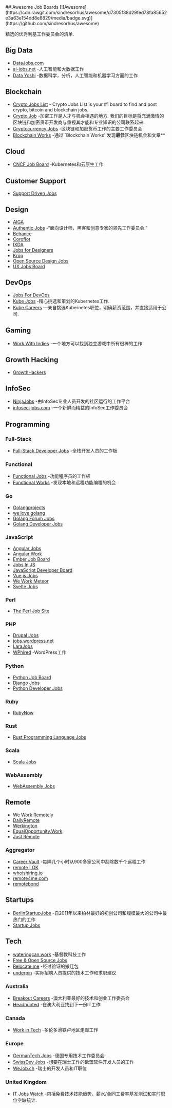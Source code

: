 <div class="github-widget" data-repo="tramcar/awesome-job-boards"></div>
<script async src="https://pagead2.googlesyndication.com/pagead/js/adsbygoogle.js"></script><ins class="adsbygoogle" style="display:block" data-ad-client="ca-pub-6890694312814945" data-ad-slot="5473692530" data-ad-format="auto"  data-full-width-responsive="true"></ins><script>(adsbygoogle = window.adsbygoogle || []).push({});</script>
## Awesome Job Boards [![Awesome](https://cdn.rawgit.com/sindresorhus/awesome/d7305f38d29fed78fa85652e3a63e154dd8e8829/media/badge.svg)](https://github.com/sindresorhus/awesome)

精选的优秀利基工作委员会的清单.



## Big Data

* [DataJobs.com](https://datajobs.com/)
* [ai-jobs.net](https://ai-jobs.net/) -人工智能和大数据工作
* [Data Yoshi](https://www.datayoshi.com/) -数据科学，分析，人工智能和机器学习方面的工作

## Blockchain

* [Crypto Jobs List](https://cryptojobslist.com/) - Crypto Jobs List is your #1 board to find and post crypto, bitcoin and blockchain jobs.
* [Crypto Job](https://crypto-job.com/)  -加密工作是人才与机会相遇的地方. 我们的目标是将充满激情的区块链和加密货币开发商与重视其才能和专业知识的公司联系起来.
* [Cryptocurrency Jobs](https://cryptocurrencyjobs.co/) -区块链和加密货币工作的主要工作委员会
* [Blockchain Works](https://blockchain.works-hub.com/) -通过``Blockchain Works&#39;&#39;发现**最佳**区块链机会和文章**

## Cloud

* [CNCF Job Board](https://jobs.cncf.io/) -Kubernetes和云原生工作

## Customer Support

* [Support Driven Jobs](https://jobs.supportdriven.com/)

## Design

* [AIGA](https://designjobs.aiga.org/)
* [Authentic Jobs](https://authenticjobs.com/) -“面向设计师，黑客和创意专家的领先工作委员会.”
* [Behance](https://www.behance.net/joblist)
* [Coroflot](https://www.coroflot.com/design-jobs)
* [IXDA](https://ixda.org/jobs/)
* [Jobs for Designers](https://dribbble.com/jobs)
* [Krop](https://www.krop.com/creative-jobs/)
* [Open Source Design Jobs](https://opensourcedesign.net/jobs/)
* [UX Jobs Board](https://www.uxjobsboard.com)

## DevOps

* [Jobs For DevOps](https://jobsfordevops.com)
* [Kube Jobs](https://kubejobs.io) -精心挑选和策划的Kubernetes工作.
* [Kube Careers](https://kube.careers) —亲自挑选Kubernetes职位，明确薪资范围，并直接适用于公司.

## Gaming

* [Work With Indies](https://www.workwithindies.com) -一个地方可以找到独立游戏中所有很棒的工作

## Growth Hacking

* [GrowthHackers](https://jobs.growthhackers.com/)

## InfoSec

* [NinjaJobs](https://ninjajobs.org/) -由InfoSec专业人员开发的社区运行的工作平台
* [infosec-jobs.com](https://infosec-jobs.com/) -一个新鲜而精益的InfoSec工作委员会

## Programming

### Full-Stack

* [Full-Stack Developer Jobs](https://fullstackjob.com/) -全栈开发人员的工作板

### Functional

* [Functional Jobs](https://www.functionaljobs.com/) -功能程序员的工作板
* [Functional Works](https://functional.works-hub.com/) -发现本地和远程功能编程的机会

### Go

* [Golangprojects](https://www.golangprojects.com/)
* [we love golang](https://www.welovegolang.com/)
* [Golang Forum Jobs](https://forum.golangbridge.org/c/jobs)
* [Golang Developer Jobs](https://golangjob.xyz)

### JavaScript

* [Angular Jobs](https://angularjobs.com/)
* [Angular Work](https://angular.work/)
* [Ember Job Board](https://jobs.emberjs.com/)
* [Jobs In JS](https://jobsinjs.com/)
* [JavaScript Developer Board](https://javascriptjob.xyz/)
* [Vue.js Jobs](https://vuejobs.com/)
* [We Work Meteor](https://www.weworkmeteor.com/)
* [Svelte Jobs](https://sveltejobs.dev/)

### Perl

* [The Perl Job Site](https://jobs.perl.org/)

### PHP

* [Drupal Jobs](https://jobs.drupal.org/)
* [jobs.wordpress.net](https://jobs.wordpress.net/)
* [LaraJobs](https://larajobs.com/)
* [WPhired](https://www.wphired.com/) -WordPress工作

### Python

* [Python Job Board](https://www.python.org/jobs/)
* [Django Jobs](https://djangojobs.net/jobs/)
* [Python Developer Jobs](https://pythonjob.xyz)

### Ruby

* [RubyNow](https://jobs.rubynow.com/)

### Rust

* [Rust Programming Language Jobs](http://rust-jobs.com/)

### Scala
* [Scala Jobs](https://ScalaJobs.dev)

### WebAssembly

* [WebAssembly Jobs](https://webassemblyjobs.com/)

## Remote

* [We Work Remotely](https://weworkremotely.com/)
* [DailyRemote](https://dailyremote.com/)
* [Werkington](https://www.werkington.com/)
* [EqualOpportunity.Work](https://equalopportunity.work/)
* [Just Remote](https://justremote.co/remote-jobs)

### Aggregator

* [Career Vault](https://careervault.io/) -每隔几个小时从900多家公司中刮除数千个远程工作
* [remote | OK](https://remoteok.io/)
* [whoishiring.io](https://whoishiring.io/)
* [remote4me.com](https://remote4me.com/)
* [remotebond](https://remotebond.com/)

## Startups

* [BerlinStartupJobs](https://berlinstartupjobs.com/) -自2011年以来柏林最好的初创公司和规模最大的公司中最热门的工作
* [Startup Jobs](https://startup.jobs/)

## Tech

* [wateringcan.work](https://www.wateringcan.work) -基督教科技工作
* [Free & Open Source Jobs](https://www.fossjobs.net/)
* [Relocate.me](https://relocate.me/) -经过验证的搬迁包
* [underpin](https://www.underpin.company/) -实际招聘人员提供的技术工作和求职建议

### Australia

* [Breakout Careers](https://breakout.careers/jobs/) -澳大利亚最好的技术和创业工作委员会
* [Headhunted](https://www.headhunted.com.au/jobs/) -在澳大利亚找到下一份IT工作

### Canada

* [Work in Tech](https://www.workintech.ca/) -多伦多滑铁卢地区走廊工作

### Europe

* [GermanTech Jobs](https://germantechjobs.de/) -德国专用技术工作委员会
* [SwissDev Jobs](https://swissdevjobs.ch/) -想要在瑞士工作的欧盟软件开发人员的工作
* [WeJob.ch](https://WeJob.ch/?utm_source=github&utm_medium=referral&utm_campaign=tramcar-awesome-job-boards) -瑞士的开发人员和IT职位 

### United Kingdom

* [IT Jobs Watch](https://www.itjobswatch.co.uk/) -包括免费技术技能趋势，薪水/合同工费率基准测试和实时职位空缺统计.
